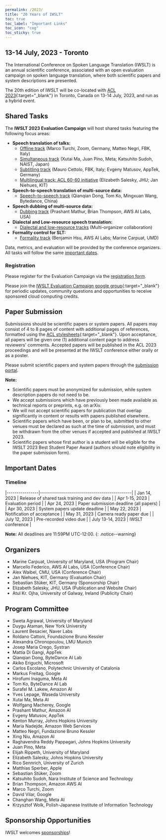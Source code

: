 ```yaml
---
permalink: /2023/
title: "20 Years of IWSLT"
toc: true
toc_label: "Important Links"
toc_icon: "cog"
toc_sticky: true
---
```


## 13-14 July, 2023 - Toronto

The International Conference on Spoken Language Translation (IWSLT) is an annual scientific conference, associated with an open evaluation campaign on spoken language translation, where both scientific papers and system descriptions are presented.

The 20th edition of IWSLT will be co-located with [ACL 2023](https://2023.aclweb.org/){:target="_blank"} in Toronto, Canada on 13-14 July, 2023, and run as a hybrid event.


## Shared Tasks

The **IWSLT 2023 Evaluation Campaign** will host shared tasks featuring the following focus areas:


- **Speech translation of talks:**
  - [Offline track](/2023/offline)  (Marco Turchi, Zoom, Germany, Matteo Negri, FBK, Italy)
  - [Simultaneous track](/2023/simultaneous) (Xutai Ma, Juan Pino, Meta; Katsuhito Sudoh, NAIST, Japan)
  - [Subtitling track](/2023/subtitling)  (Mauro Cettolo, FBK, Italy; Evgeny Matusov, AppTek, Germany)
  - [Multilingual track: ACL 60-60 initiative](/2023/multilingual)  (Elizabeth Salesky, JHU; Jan Niehues, KIT)
- **Speech-to-speech translation of multi-source data:**
  - [Speech-to-speech track](/2023/s2s)  (Qianqian Dong, Tom Ko, Mingxuan Wang, Bytedance, China) 
- **Speech dubbing of multi-source data:**
  - [Dubbing track](/2023/dubbing)  (Prashant Mathur, Brian Thompson, AWS AI Labs, USA)
- **Dialectal and Low-resource speech translation:**
  - [Dialectal and low-resource tracks](/2023/low-resource) (Multi-organizer collaboration)
- **Formality control for SLT:**
  - [Formality track](/2023/formality) (Benjamin Hsu, AWS AI Labs; Marine Carpuat, UMD)

<!-- this is a comment -->

Data, metrics, and evaluation will be provided by the conference organizers.  
All tasks will follow the same [important dates](#important-dates). 


### Registration


Please register for the Evaluation Campaign via the [registration form](https://docs.google.com/forms/d/e/1FAIpQLSewDMutBgat38bIvgNwiHBWrJ6NJ7T33XICslfJLzFkRj_mgg/viewform).

Please join the [IWSLT Evaluation Campaign google group](https://groups.google.com/g/iwslt-evaluation-campaign){:target="_blank"} for periodic updates, community questions and opportunities to receive sponsored cloud computing credits.


## Paper Submission

Submissions should be scientific papers or system papers. 
All papers may consist of 4 to 8 pages of content with additional pages of references, formatted using the [ACL stylesheets](https://acl-org.github.io/ACLPUB/formatting.html){:target="_blank"}. 
Upon acceptance, all papers will be given one (1) additional content page to address reviewers' comments.
Accepted papers will be published in the ACL 2023 proceedings and will be presented at the IWSLT conference either orally or as a poster.


Please submit scientific papers and system papers through the [submission portal](https://softconf.com/acl2023/iwslt2023/).


**Note:**
- Scientific papers must be anonymized for submission, while system description papers do not need to be.
- We accept submissions which have previously been made available as technical reports or preprints, e.g. on arXiv.
- We will not accept scientific papers for publication that overlap significantly in content or results with papers published elsewhere.
- Scientific papers which have been, or plan to be, submitted to other venues must be declared as such at the time of submission, and must be withdrawn from the other venues if accepted and published at IWSLT 2023.
- Scientific papers whose first author is a student will be eligible for the IWSLT 2023 Best Student Paper Award (authors should note eligibility in the paper submission form).


## Important Dates

### Timeline

|----------------|----------------------------------------------|
| Jan 14, 2023   | Release of shared task training and dev data |
| Apr 1-15, 2023 | Evaluation period                            |
| Apr 24, 2023   | Paper submission deadline (all papers)       |
| Apr 30, 2023   | System papers update deadline               |
| May 22, 2023   | Notification of acceptance                   |
| May 31, 2023   | Camera ready paper due                       |
| July 12, 2023  | Pre-recorded video due                       |
| July 13-14, 2023 | IWSLT conference                           |


**Note:** All deadlines are 11:59PM UTC-12:00.
{: .notice--warning}


## Organizers
- Marine Carpuat, University of Maryland, USA (Program Chair) 
- Marcello Federico, AWS AI Labs, USA (Conference Chair)
- Alex Waibel, CMU, USA (Conference Chair)
- Jan Niehues, KIT, Germany (Evaluation Chair)
- Sebastian Stüker, KIT, Germany (Sponsorship Chair)
- Elizabeth Salesky, JHU, USA (Publication and Website Chair)
- Atul Kr. Ojha, University of Galway, Ireland (Publicity Chair)


## Program Committee

- Sweta Agrawal, University of Maryland
- Duygu Ataman, New York University
- Laurent Besacier, Naver Labs
- Roldano Cattoni, Foundazione Bruno Kessler
- Alexandra Chronopoulou, LMU Munich
- Josep Maria Crego, Systran
- Mattia Di Gangi, AppTek
- Qianqian Dong, ByteDance AI Lab
- Akiko Eriguchi, Microsoft
- Carlos Escolano, Polytechnic University of Catalonia
- Markus Freitag, Google
- Hirofumi Inaguma, Meta AI
- Tom Ko, ByteDance AI Lab
- Surafel M. Lakew, Amazon AI
- Yves Lepage, Waseda University
- Xutai Ma, Meta AI
- Wolfgang Macherey, Google
- Prashant Mathur, Amazon AI
- Evgeny Matusov, AppTek
- Kenton Murray, Johns Hopkins University
- Maria Nadejde, Amazon Web Services
- Matteo Negri, Fundazione Bruno Kessler
- Xing Niu, Amazon AI
- Raghavendra Reddy Pappagari, Johns Hopkins University
- Juan Pino, Meta
- Elijah Rippeth, University of Maryland
- Elizabeth Salesky, Johns Hopkins University
- Rico Sennrich, University of Zurich
- Matthias Sperber, Apple
- Sebastian Stüker, Zoom
- Katsuhito Sudoh, Nara Institute of Science and Technology
- Brian Thompson, Amazon AWS AI
- Marco Turchi, Zoom
- David Vilar, Google
- Changhan Wang, Meta AI
- Krzysztof Wolk, Polish-Japanese Institute of Information Technology


## Sponsorship Opportunities
IWSLT welcomes [sponsorships](/2023/sponsors)!


